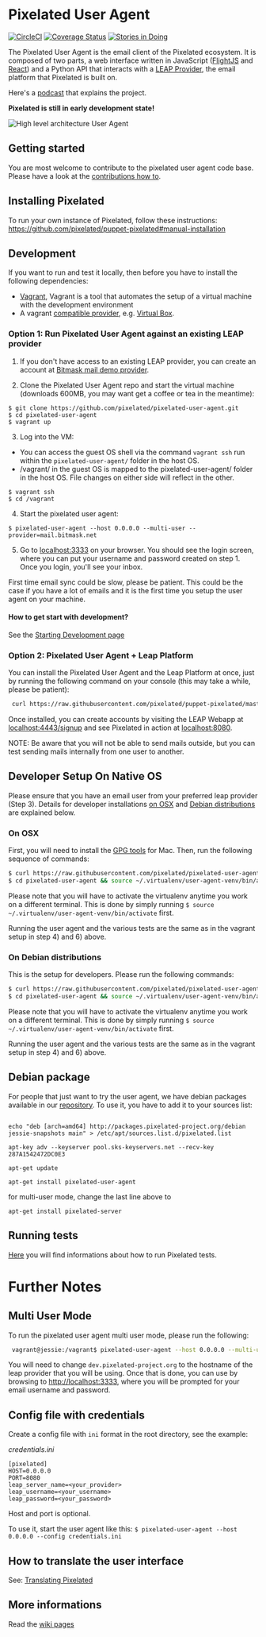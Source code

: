 Pixelated User Agent
====================

[![CircleCI](https://circleci.com/gh/pixelated/pixelated-user-agent.svg?style=svg)](https://circleci.com/gh/pixelated/pixelated-user-agent)
[![Coverage Status](https://coveralls.io/repos/pixelated/pixelated-user-agent/badge.svg?branch=master)](https://coveralls.io/r/pixelated/pixelated-user-agent?branch=master)
[![Stories in Doing](https://badge.waffle.io/pixelated/pixelated-user-agent.svg?label=doing&title=Doing)](http://waffle.io/pixelated/pixelated-user-agent)

The Pixelated User Agent is the email client of the Pixelated ecosystem. It is composed of two parts, a web interface written in JavaScript ([FlightJS](https://flightjs.github.io/) and [React](https://facebook.github.io/react/)) and a Python API that interacts with a [LEAP Provider](https://leap.se/), the email platform that Pixelated is built on.

Here's a [podcast](https://soundcloud.com/thoughtworks/pixelated-why-secure-communication-is-essential) that explains the project.

**Pixelated is still in early development state!**

![High level architecture User Agent](https://raw.githubusercontent.com/pixelated/website/master/assets/images/pixelated-user-agent.png)

## Getting started

You are most welcome to contribute to the pixelated user agent code base. Please have a look at the [contributions how to](https://github.com/pixelated/pixelated-user-agent/blob/master/CONTRIBUTING.md).

## Installing Pixelated

To run your own instance of Pixelated, follow these instructions: https://github.com/pixelated/puppet-pixelated#manual-installation

## Development

If you want to run and test it locally, then before you have to install the following dependencies:

* [Vagrant](https://www.vagrantup.com/downloads.html), Vagrant is a tool that automates the setup of a virtual machine with the development environment
* A vagrant [compatible provider](https://www.vagrantup.com/docs/providers/), e.g. [Virtual Box](https://www.virtualbox.org/wiki/Downloads).

### Option 1: Run Pixelated User Agent against an existing LEAP provider

1) If you don't have access to an existing LEAP provider, you can create an account at [Bitmask mail demo provider](https://mail.bitmask.net/).

2) Clone the Pixelated User Agent repo and start the virtual machine (downloads 600MB, you may want get a coffee or tea in the meantime):

```
$ git clone https://github.com/pixelated/pixelated-user-agent.git
$ cd pixelated-user-agent
$ vagrant up
```

3) Log into the VM:
* You can access the guest OS shell via the command `vagrant ssh` run within the `pixelated-user-agent/` folder in the host OS.
* /vagrant/ in the guest OS is mapped to the pixelated-user-agent/ folder in the host OS. File changes on either side will reflect in the other.

```
$ vagrant ssh
$ cd /vagrant
```

4) Start the pixelated user agent:

```
$ pixelated-user-agent --host 0.0.0.0 --multi-user --provider=mail.bitmask.net
```

5) Go to [localhost:3333](http://localhost:3333/) on your browser. You should see the login screen, where you can put your username and password created on step 1. Once you login, you'll see your inbox.

First time email sync could be slow, please be patient. This could be the case if you have a lot of emails and it is the first time you setup the user agent on your machine.

#### How to get start with development?

See the [Starting Development page](https://github.com/pixelated/pixelated-user-agent/wiki/Starting-Development)

### Option 2: Pixelated User Agent + Leap Platform

You can install the Pixelated User Agent and the Leap Platform at once, just by running the following command on your console (this may take a while, please be patient):

```bash
 curl https://raw.githubusercontent.com/pixelated/puppet-pixelated/master/vagrant_platform.sh | sh
```

 Once installed, you can create accounts by visiting the LEAP Webapp at [localhost:4443/signup](https://localhost:4443/signup) and see Pixelated in action at [localhost:8080](https://localhost:8080/).

 NOTE: Be aware that you will not be able to send mails outside, but you can test sending mails internally from one user to another.

 ## Developer Setup On Native OS

 Please ensure that you have an email user from your preferred leap provider (Step 3).
 Details for developer installations [on OSX](#on-osx) and [Debian distributions](#on-debian-distributions) are explained below.


 ### On OSX

 First, you will need to install the [GPG tools](https://gpgtools.org/) for Mac.
 Then, run the following sequence of commands:
 ```bash
 $ curl https://raw.githubusercontent.com/pixelated/pixelated-user-agent/master/osx_setup.sh | sh
 $ cd pixelated-user-agent && source ~/.virtualenv/user-agent-venv/bin/activate
 ```

 Please note that you will have to activate the virtualenv anytime you work on a different terminal. This is done by simply running `$ source ~/.virtualenv/user-agent-venv/bin/activate` first.

 Running the user agent and the various tests are the same as in the vagrant setup in step 4) and 6) above.

 ### On Debian distributions

 This is the setup for developers. Please run the following commands:

 ```bash
 $ curl https://raw.githubusercontent.com/pixelated/pixelated-user-agent/master/debian_setup.sh | bash
 $ cd pixelated-user-agent && source ~/.virtualenv/user-agent-venv/bin/activate
 ```

 Please note that you will have to activate the virtualenv anytime you work on a different terminal. This is done by simply running `$ source ~/.virtualenv/user-agent-venv/bin/activate` first.

 Running the user agent and the various tests are the same as in the vagrant setup in step 4) and 6) above.

 ## Debian package

 For people that just want to try the user agent, we have debian packages available in our [repository](http://packages.pixelated-project.org/debian/). To use it, you have to add it to your sources list:

 ```shell

 echo "deb [arch=amd64] http://packages.pixelated-project.org/debian jessie-snapshots main" > /etc/apt/sources.list.d/pixelated.list

 apt-key adv --keyserver pool.sks-keyservers.net --recv-key 287A1542472DC0E3

 apt-get update

 apt-get install pixelated-user-agent
 ```

 for multi-user mode, change the last line above to
 ```shell
 apt-get install pixelated-server
 ```

## Running tests

[Here](https://github.com/pixelated/pixelated-user-agent/wiki/Running-Tests) you will find informations about how to run Pixelated tests.

# Further Notes

## Multi User Mode

To run the pixelated user agent multi user mode, please run the following:
```bash
 vagrant@jessie:/vagrant$ pixelated-user-agent --host 0.0.0.0 --multi-user --provider=dev.pixelated-project.org
```

You will need to change `dev.pixelated-project.org` to the hostname of the leap provider that you will be using.
Once that is done, you can use by browsing to [http://localhost:3333](http://localhost:3333), where you will be prompted for your email username and password.

## Config file with credentials

Create a config file with `ini` format in the root directory, see the example:

*credentials.ini*
```
[pixelated]
HOST=0.0.0.0
PORT=8080
leap_server_name=<your_provider>
leap_username=<your_username>
leap_password=<your_password>
```
Host and port is optional.

To use it, start the user agent like this:
`$ pixelated-user-agent --host 0.0.0.0 --config credentials.ini`



## How to translate the user interface

See: [Translating Pixelated](https://github.com/pixelated/pixelated-user-agent/wiki/Translating-Pixelated)

## More informations

Read the [wiki pages](https://github.com/pixelated/pixelated-user-agent/wiki)
